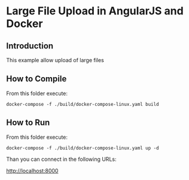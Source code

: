 # Large File Upload in AngularJS and Docker

## Introduction

This example allow upload of large files

## How to Compile

From this folder execute:

```shell
docker-compose -f ./build/docker-compose-linux.yaml build
```

## How to Run

From this folder execute:

```shell
docker-compose -f ./build/docker-compose-linux.yaml up -d
```

Than you can connect in the following URLs:

[http://localhost:8000](http://localhost:8000)



